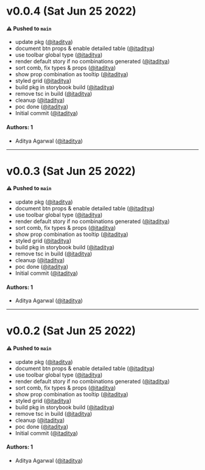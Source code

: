 # v0.0.4 (Sat Jun 25 2022)

#### ⚠️ Pushed to `main`

- update pkg ([@itaditya](https://github.com/itaditya))
- document btn props & enable detailed table ([@itaditya](https://github.com/itaditya))
- use toolbar global type ([@itaditya](https://github.com/itaditya))
- render default story if no combinations generated ([@itaditya](https://github.com/itaditya))
- sort comb, fix types & props ([@itaditya](https://github.com/itaditya))
- show prop combination as tooltip ([@itaditya](https://github.com/itaditya))
- styled grid ([@itaditya](https://github.com/itaditya))
- build pkg in storybook build ([@itaditya](https://github.com/itaditya))
- remove tsc in build ([@itaditya](https://github.com/itaditya))
- cleanup ([@itaditya](https://github.com/itaditya))
- poc done ([@itaditya](https://github.com/itaditya))
- Initial commit ([@itaditya](https://github.com/itaditya))

#### Authors: 1

- Aditya Agarwal ([@itaditya](https://github.com/itaditya))

---

# v0.0.3 (Sat Jun 25 2022)

#### ⚠️ Pushed to `main`

- update pkg ([@itaditya](https://github.com/itaditya))
- document btn props & enable detailed table ([@itaditya](https://github.com/itaditya))
- use toolbar global type ([@itaditya](https://github.com/itaditya))
- render default story if no combinations generated ([@itaditya](https://github.com/itaditya))
- sort comb, fix types & props ([@itaditya](https://github.com/itaditya))
- show prop combination as tooltip ([@itaditya](https://github.com/itaditya))
- styled grid ([@itaditya](https://github.com/itaditya))
- build pkg in storybook build ([@itaditya](https://github.com/itaditya))
- remove tsc in build ([@itaditya](https://github.com/itaditya))
- cleanup ([@itaditya](https://github.com/itaditya))
- poc done ([@itaditya](https://github.com/itaditya))
- Initial commit ([@itaditya](https://github.com/itaditya))

#### Authors: 1

- Aditya Agarwal ([@itaditya](https://github.com/itaditya))

---

# v0.0.2 (Sat Jun 25 2022)

#### ⚠️ Pushed to `main`

- update pkg ([@itaditya](https://github.com/itaditya))
- document btn props & enable detailed table ([@itaditya](https://github.com/itaditya))
- use toolbar global type ([@itaditya](https://github.com/itaditya))
- render default story if no combinations generated ([@itaditya](https://github.com/itaditya))
- sort comb, fix types & props ([@itaditya](https://github.com/itaditya))
- show prop combination as tooltip ([@itaditya](https://github.com/itaditya))
- styled grid ([@itaditya](https://github.com/itaditya))
- build pkg in storybook build ([@itaditya](https://github.com/itaditya))
- remove tsc in build ([@itaditya](https://github.com/itaditya))
- cleanup ([@itaditya](https://github.com/itaditya))
- poc done ([@itaditya](https://github.com/itaditya))
- Initial commit ([@itaditya](https://github.com/itaditya))

#### Authors: 1

- Aditya Agarwal ([@itaditya](https://github.com/itaditya))
